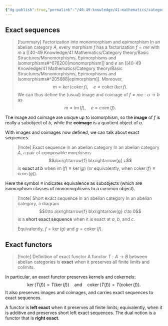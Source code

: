 ```yaml
---
{"dg-publish":true,"permalink":"/40-49-knowledge/41-mathematics/category-theory/abelian-categories/exact-sequences/","updated":"2024-03-06T14:02:04-08:00"}
---
```


## Exact sequences

>[!summary] Factorization into monomorphism and epimorphism
>In an abelian category $A$, every morphism $f$ has a factorization $f=me$ with $m$ a [[40-49 Knowledge/41 Mathematics/Category theory/Basic Structures/Monomorphisms, Epimorphisms and Isomorphisms#^676200\|monomorphism]] and $e$ an [[40-49 Knowledge/41 Mathematics/Category theory/Basic Structures/Monomorphisms, Epimorphisms and Isomorphisms#^205688\|epimorphism]]. Moreover,
>$$m=\ker(\operatorname{coker} f),\quad e=\operatorname{coker}(\ker f).$$
>We can thus define the (usual) image and coimage of $f=me:a\to b$ as
>$$m=\operatorname{im}(f),\quad e=\operatorname{coim}(f).$$

The image and coimage are unique up to isomorphism, so the **image** of $f$ is really a subobject of $b$, while the **coimage** is a quotient object of $a$.

With images and coimages now defined, we can talk about exact sequences.

>[!note] Exact sequence in an abelian category
>In an abelian category $A$, a pair of composable morphisms
>$$a\xrightarrow{f} b\xrightarrow{g} c$$
>is **exact at $b$** when $\operatorname{im}(f)\equiv \ker(g)$ (or equivalently, when $\operatorname{coker}(f)\equiv \operatorname{coim}(g)$).

Here the symbol $\equiv$ indicates equivalence as subobjects (which are isomorphism classes of monomorphisms to a common object).

>[!note] Short exact sequence in an abelian category
>In an abelian category, a diagram
>$$0\to a\xrightarrow{f} b\xrightarrow{g} c\to 0$$
>is a **short exact sequence** when it is exact at $a$, $b$, and $c$.
>
>Equivalently, $f=\ker(g)$ and $g=\operatorname{coker}(f)$.

## Exact functors

>[!note] Definition of exact functor
>A functor $T:A\to B$ between abelian categories is **exact** when it preserves all finite limits and colimits.
>

In particular, an exact functor preserves kernels and cokernels:
$$\ker(T(f))=T(\ker(f))\quad\text{and}\quad \operatorname{coker}(T(f))=T(\operatorname{coker}(f)).$$
It also preserves images and coimages, and carries exact sequences to exact sequences.

A functor is **left exact** when it preserves all finite limits; equivalently, when it is additive and preserves short left exact sequences. The dual notion is a functor that is **right exact**.